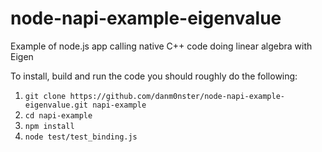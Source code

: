 # node-napi-example-eigenvalue
Example of node.js app calling native C++ code doing linear algebra with Eigen

To install, build and run the code you should roughly do the following:
1. `git clone https://github.com/danm0nster/node-napi-example-eigenvalue.git napi-example`
1. `cd napi-example`
1. `npm install`
1. `node test/test_binding.js`
